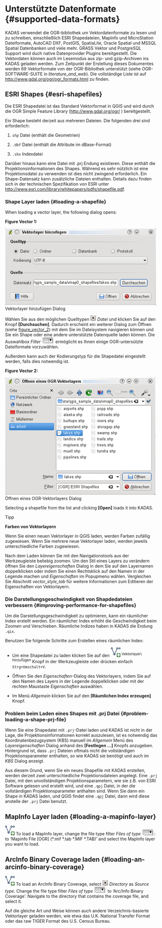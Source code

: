 # Unterstützte Datenformate {#supported-data-formats}

KADAS verwendet die OGR-bibliothek um Vektordatenformate zu lesen und zu schreiben, einschließlich ESRI Shapedateien, MapInfo und MicroStation Dateiformate, AutoCAD DXF, PostGIS, SpatiaLite, Oracle Spatial und MSSQL Spatial Datenbanken und viele mehr. GRASS Vektor und PostgreSQL Support wird duch native Datenprovider Plugins bereitgestellt. Die Vektordaten können auch im Lesemodus aus zip- und gzip-Archiven ins KADAS geladen werden. Zum Zeitpunkt der Erstellung dieses Dokumentes werden 69 Vektorformate von der OGR-Bibliothek unterstützt (siehe OGR-SOFTWARE-SUITE in *literature\_and\_web*). Die vollständige Liste ist auf <a href="http://www.gdal.org/ogr/ogr_formats.html" class="uri" class="reference external">http://www.gdal.org/ogr/ogr_formats.html</a> zu finden.


## ESRI Shapes {#esri-shapefiles}

Die ESRI Shapedatei ist das Standard Vektorformat in QGIS und wird durch die <span id="index-5" class="target"></span>OGR Simple Feature Library (<a href="http://www.gdal.org/ogr/" class="uri" class="reference external">http://www.gdal.org/ogr/</a> ) bereitgestellt.

Ein Shape besteht derzeit aus mehreren Dateien. Die folgenden drei sind erforderlich:

1.  `shp` Datei (enthält die Geometrien)

2.  `.dbf` Datei (enthält die Attribute im dBase-Format)

3.  `.shx` Indexdatei

Darüber hinaus kann eine Datei mit .prj Endung existieren. Diese enthält die Projektionsinformationen des Shapes. Während es sehr nützlich ist eine Projektionsdatei zu verwenden ist dies nicht zwingend erforderlich. Ein Shape-Datensatz kann zusätzliche Dateien enthalten. Details dazu finden sich in der technischen Spezifikation von ESRI unter <a href="http://www.esri.com/library/whitepapers/pdfs/shapefile.pdf" class="uri" class="reference external">http://www.esri.com/library/whitepapers/pdfs/shapefile.pdf</a>.


### Shape Layer laden {#loading-a-shapefile}

When loading a vector layer, the following dialog opens:

**Figure Vector 1:**

![](../../images/addvectorlayerdialog.png)
Vektorlayer hinzufügen Dialog 

Wählen Sie aus den möglichen Quelltypen ![radiobuttonon](../../images/radiobuttonon.png) *Datei* und klicken Sie auf den Knopf **\[Durchsuchen\]**. Dadurch erscheint ein weiterer Dialog zum Öffnen (siehe <a href="#figure-vector-2" class="reference internal">figure_vector_2</a>) mit dem Sie im Dateisystem navigieren können und Sie ein Shape oder eine andere unterstützte Datenquelle laden können. Die Auswahlbox *Filter* <a href="../../images/selectstring.png" class="reference internal"><img src="../../images/selectstring.png" alt="selectstring" /></a> ermöglicht es Ihnen einige OGR-untersützte Dateiformate vorzuwählen.

Außerdem kann auch der Kodierungstyp für die Shapedatei eingestellt werden, falls dies notwendig ist.

**Figure Vector 2:**

![](../../images/shapefileopendialog.png)
Öffnen eines OGR-Vektorlayers Dialog 

Selecting a shapefile from the list and clicking **\[Open\]** loads it into KADAS.

Tipp

**Farben von Vektorlayern**

Wenn Sie einen neuen Vektorlayer in QGIS laden, werden Farben zufällig zugewiesen. Wenn Sie mehrere neue Vektorlayer laden, werden jeweils unterschiedliche Farben zugewiesen.

Nach dem Laden können Sie mit den Navigationstools aus der Werkzeugleiste beliebig zoomen. Um den Stil eines Layers zu verändern öffnen Sie den *Layereigenschaften* Dialog in dem Sie auf den Layernamen doppelklicken oder indem Sie einen Rechtsklick auf den Namen in der Legende machen und *Eigenschaften* im Popupmenu wählen. Vergleichen Sie Abschnitt *vector\_style\_tab* für weitere Informationen zum Editieren der Eigenschaften von Vektorlayern.

### Die Darstellungsgeschwindigkeit von Shapdedateien verbessern {#improving-performance-for-shapefiles}

Um die Darstellungsgeschwindigkeit zu optimieren, kann ein räumlicher Index erstellt werden. Ein räumlicher Index erhöht die Geschwindigkeit beim Zoomen und Verschieben. Räumliche Indizes haben in KADAS die Endung `.qix`.

Benutzen Sie folgende Schritte zum Erstellen eines räumlichen Index:

-   Um eine Shapedatei zu laden klicken Sie auf den <a href="../../images/mActionAddOgrLayer.png" class="reference internal"><img src="../../images/mActionAddOgrLayer.png" alt="mActionAddOgrLayer" /></a> <sup>Vektorlayer\\ hinzufügen</sup> Knopf in der Werkzeugleiste oder drücken einfach `Strg+Umschalt+V`.

-   Öffnen Sie den *Eigenschaften*-Dialog des Vektorlayers, indem Sie auf den Namen des Layers in der Legende doppelklicken oder mit der rechten Maustaste *Eigenschaften* auswählen.

-   Im Menü *Allgemein* klicken Sie auf den **\[Räumlichen Index erzeugen\]** Knopf.

### Problem beim Laden eines Shapes mit .prj Datei {#problem-loading-a-shape-prj-file}

Wenn Sie eine Shapedatei mit `.prj`-Datei laden und KADAS ist nicht in der Lage, die Projektionsinformationen korrekt auszulesen, ist es notwendig das Koordinatenbezugsystem (KBS) manuell im *Allgemein* Menü des *Layereigenschaften* Dialog anhand des **\[Festlegen ...\]** Knopfs anzugeben. Hintergrund ist, dass `.prj` Dateien oftmals nicht die vollständigen Projektionsparameter enthalten, so wie KADAS sie benötigt und auch im *KBS* Dialog anzeigt.

Aus diesem Grund, wenn Sie ein neues Shapefile mit KADAS erstellen, werden derzeit zwei unterschiedliche Projektionsdateien angelegt. Eine `.prj` Datei, mit den unvollständigen Projektionsparametern, wie sie z.B. von ESRI Software gelesen und erstellt wird, und eine `.qpj` Datei, in der die vollständigen Projektionsparameter anthalten sind. Wenn Sie dann ein Shape in KADAS laden, und QGIS findet eine `.qpj` Datei, dann wird diese anstelle der `.prj` Datei benutzt.


## MapInfo Layer laden {#loading-a-mapinfo-layer}

<a href="../../images/mActionAddOgrLayer.png" class="reference internal"><img src="../../images/mActionAddOgrLayer.png" alt="mActionAddOgrLayer" /></a> To load a MapInfo layer, change the file type filter *Files of type* <a href="../../images/selectstring.png" class="reference internal"><img src="../../images/selectstring.png" alt="selectstring" /></a>: to ‘Mapinfo File \[OGR\] (\*.mif \*.tab \*.MIF \*.TAB)’ and select the MapInfo layer you want to load.


## ArcInfo Binary Coverage laden {#loading-an-arcinfo-binary-coverage}

<a href="../../images/mActionAddOgrLayer.png" class="reference internal"><img src="../../images/mActionAddOgrLayer.png" alt="mActionAddOgrLayer" /></a> To load an ArcInfo Binary Coverage, select ![radiobuttonon](../../images/radiobuttonon.png) *Directory* as *Source type*. Change the file type filter *Files of type* <a href="../../images/selectstring.png" class="reference internal"><img src="../../images/selectstring.png" alt="selectstring" /></a> to ‘Arc/Info Binary Coverage’. Navigate to the directory that contains the coverage file, and select it.

Auf die gleiche Art und Weise können auch andere Verzeichnis-basierte Vektorlayer geladen werden, wie etwa das U.K. National Transfer Format oder das raw TIGER Format des U.S. Census Bureau.




